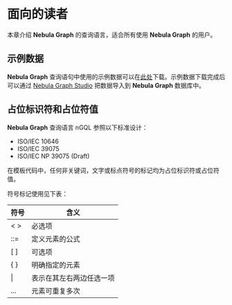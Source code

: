 # 面向的读者

本章介绍 **Nebula Graph** 的查询语言，适合所有使用 **Nebula Graph** 的用户。

## 示例数据

**Nebula Graph** 查询语句中使用的示例数据可以在[此处](https://oss-cdn.nebula-graph.com.cn/doc/example_data.zip)下载。示例数据下载完成后可以通过 [Nebula Graph Studio](https://github.com/vesoft-inc/nebula-web-docker) 把数据导入到 **Nebula Graph** 数据库中。

## 占位标识符和占位符值

**Nebula Graph** 查询语言 nGQL 参照以下标准设计：

- ISO/IEC 10646
- ISO/IEC 39075
- ISO/IEC NP 39075 (Draft)

在模板代码中，任何非关键词，文字或标点符号的标记均为占位标识符或占位符值。

符号标记使用见下表：

|  符号   | 含义  |
|  ----  | ----  |
| < >    | 必选项   |
| ::=    | 定义元素的公式 |
| [ ]    | 可选项 |
| { }    | 明确指定的元素 |
|  \|    | 表示在其左右两边任选一项 |
| ...    | 元素可重复多次 |
